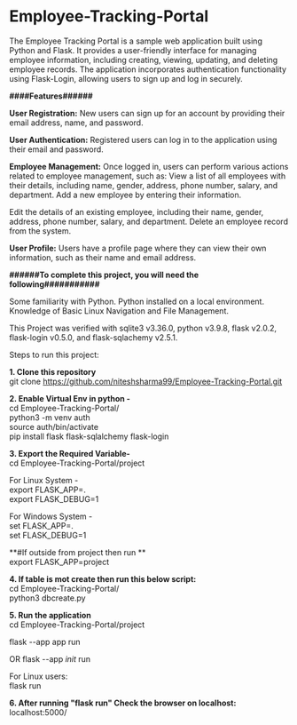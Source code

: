 

# Employee-Tracking-Portal

The Employee Tracking Portal is a sample web application built using Python and Flask. It provides a user-friendly interface for managing employee information, including creating, viewing, updating, and deleting employee records. The application incorporates authentication functionality using Flask-Login, allowing users to sign up and log in securely.

**####Features######**

**User Registration:** New users can sign up for an account by providing their email address, name, and password.

**User Authentication:** Registered users can log in to the application using their email and password.

**Employee Management:** Once logged in, users can perform various actions related to employee management, such as:
View a list of all employees with their details, including name, gender, address, phone number, salary, and department.
Add a new employee by entering their information.

Edit the details of an existing employee, including their name, gender, address, phone number, salary, and department.
Delete an employee record from the system.

**User Profile:** Users have a profile page where they can view their own information, such as their name and email address.


**######To complete this project, you will need the following###########**

Some familiarity with Python.
Python installed on a local environment.
Knowledge of Basic Linux Navigation and File Management.

This Project was verified with sqlite3 v3.36.0, python v3.9.8, flask v2.0.2, flask-login v0.5.0, and flask-sqlachemy v2.5.1.

Steps to run this project:

**1. Clone this repository**                                                        
git clone https://github.com/niteshsharma99/Employee-Tracking-Portal.git

**2. Enable Virtual Env in python -**                                                      
cd Employee-Tracking-Portal/                                                                     
python3 -m venv auth                                                                     
source auth/bin/activate                                                                           
pip install flask flask-sqlalchemy flask-login

**3. Export the Required Variable-**                                                        
cd Employee-Tracking-Portal/project                                  

For Linux System -                                                                        
export FLASK_APP=.                                                                  
export FLASK_DEBUG=1                                         

For Windows System -                                                                                                                                               
set FLASK_APP=.                                                                                                                                     
set FLASK_DEBUG=1                                                                     

**#If outside from project then run  **                                                 
export FLASK_APP=project

**4. If table is mot create then run this below script:**                                           
cd Employee-Tracking-Portal/                                                                           
python3 dbcreate.py

**5. Run the application**                                            
cd Employee-Tracking-Portal/project                                                                                                                               

<!-- For Winodws System                                                             -->
flask --app app run                                                            

OR
flask --app _init_ run

For Linux users:                                                   
flask run 

**6. After running "flask run" Check the browser on localhost:**                                  
localhost:5000/
